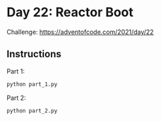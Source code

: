 # Day 22: Reactor Boot

Challenge: https://adventofcode.com/2021/day/22

## Instructions

Part 1:

```python
python part_1.py
```

Part 2:

```python
python part_2.py
